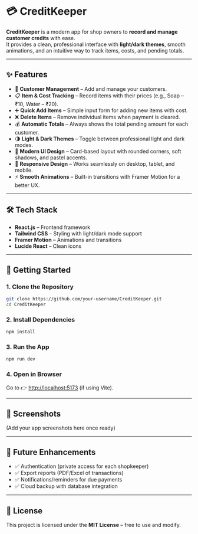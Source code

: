 # 💳 CreditKeeper  

**CreditKeeper** is a modern app for shop owners to **record and manage customer credits** with ease.  
It provides a clean, professional interface with **light/dark themes**, smooth animations, and an intuitive way to track items, costs, and pending totals.  

---

## ✨ Features  

- 👤 **Customer Management** – Add and manage your customers.  
- 📋 **Item & Cost Tracking** – Record items with their prices (e.g., Soap – ₹10, Water – ₹20).  
- ➕ **Quick Add Items** – Simple input form for adding new items with cost.  
- ❌ **Delete Items** – Remove individual items when payment is cleared.  
- 💰 **Automatic Totals** – Always shows the total pending amount for each customer.  
- 🌗 **Light & Dark Themes** – Toggle between professional light and dark modes.  
- 🎨 **Modern UI Design** – Card-based layout with rounded corners, soft shadows, and pastel accents.  
- 📱 **Responsive Design** – Works seamlessly on desktop, tablet, and mobile.  
- ⚡ **Smooth Animations** – Built-in transitions with Framer Motion for a better UX.  

---

## 🛠️ Tech Stack  

- **React.js** – Frontend framework  
- **Tailwind CSS** – Styling with light/dark mode support  
- **Framer Motion** – Animations and transitions  
- **Lucide React** – Clean icons  

---

## 🚀 Getting Started  

### 1. Clone the Repository  
```bash
git clone https://github.com/your-username/CreditKeeper.git
cd CreditKeeper
```

### 2. Install Dependencies  
```bash
npm install
```

### 3. Run the App  
```bash
npm run dev
```

### 4. Open in Browser  
Go to 👉 [http://localhost:5173](http://localhost:5173) (if using Vite).  

---

## 📸 Screenshots  

(Add your app screenshots here once ready)  

---

## 🔮 Future Enhancements  

- ✅ Authentication (private access for each shopkeeper)  
- ✅ Export reports (PDF/Excel of transactions)  
- ✅ Notifications/reminders for due payments  
- ✅ Cloud backup with database integration  

---

## 📝 License  

This project is licensed under the **MIT License** – free to use and modify.  
